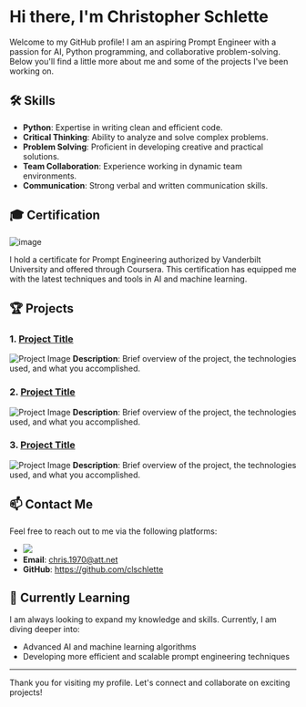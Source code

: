 # Hi there, I'm Christopher Schlette

Welcome to my GitHub profile! I am an aspiring Prompt Engineer with a passion for AI, Python programming, and collaborative problem-solving. Below you'll find a little more about me and some of the projects I've been working on.

## 🛠 Skills

- **Python**: Expertise in writing clean and efficient code.
- **Critical Thinking**: Ability to analyze and solve complex problems.
- **Problem Solving**: Proficient in developing creative and practical solutions.
- **Team Collaboration**: Experience working in dynamic team environments.
- **Communication**: Strong verbal and written communication skills.

## 🎓 Certification

![image](https://github.com/user-attachments/assets/64577a5e-c3f7-4738-917c-0ba7317f85a1)


I hold a certificate for Prompt Engineering authorized by Vanderbilt University and offered through Coursera. This certification has equipped me with the latest techniques and tools in AI and machine learning.

## 🏆 Projects

### 1. [Project Title](link_to_project)
![Project Image](path_to_project_image.jpg)
**Description**: Brief overview of the project, the technologies used, and what you accomplished.

### 2. [Project Title](link_to_project)
![Project Image](path_to_project_image.jpg)
**Description**: Brief overview of the project, the technologies used, and what you accomplished.

### 3. [Project Title](link_to_project)
![Project Image](path_to_project_image.jpg)
**Description**: Brief overview of the project, the technologies used, and what you accomplished.

## 📫 Contact Me

Feel free to reach out to me via the following platforms:

- <a href="https://linkedin.com/in/christopherschlette"><img src="https://img.shields.io/badge/-LinkedIn-0072b1?&style=for-the-badge&logo=linkedin&logoColor=white" /></a>
- **Email**: chris.1970@att.net
- **GitHub**: https://github.com/clschlette

## 🌱 Currently Learning

I am always looking to expand my knowledge and skills. Currently, I am diving deeper into:

- Advanced AI and machine learning algorithms
- Developing more efficient and scalable prompt engineering techniques


---

Thank you for visiting my profile. Let's connect and collaborate on exciting projects!



